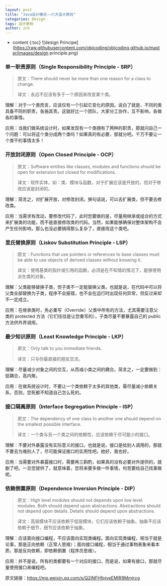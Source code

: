 ```yaml
---
layout: post
title: "Java设计模式——六大设计原则"
categories: Design
tags: 设计原则
author: zch
---
```


* content
{:toc}
![design Principe](https://raw.githubusercontent.com/objcoding/objcoding.github.io/master/images/design principle.png)











### 单一职责原则（Single Responsibility Principle - SRP）

> 原文：There should never be more than one reason for a class to change.
>
> 译文：永远不应该有多于一个原因来改变某个类。

理解：对于一个类而言，应该仅有一个引起它变化的原因。说白了就是，不同的类具备不同的职责，各施其责。这就好比一个团队，大家分工协作，互不影响，各做各的事情。

应用：当我们做系统设计时，如果发现有一个类拥有了两种的职责，那就问自己一个问题：可以将这个类分成两个类吗？如果真的有必要，那就分吧。千万不要让一个类干的事情太多！

### 开放封闭原则（Open Closed Principle - OCP）

> 原文：Software entities like classes, modules and functions should be open for extension but closed for modifications.
>
> 译文：软件实体，如：类、模块与函数，对于扩展应该是开放的，但对于修改应该是封闭的。

理解：简言之，对扩展开放，对修改封闭。换句话说，可以去扩展类，但不要去修改类。

应用：当需求有改动，要修改代码了，此时您要做的是，尽量用继承或组合的方式来扩展类的功能，而不是直接修改类的代码。当然，如果能够确保对整体架构不会产生任何影响，那么也没必要搞得那么复杂了，直接改这个类吧。

### 里氏替换原则（Liskov Substitution Principle - LSP）

> 原文：Functions that use pointers or references to base classes must be able to use objects of derived classes without knowing it.
>
> 译文：使用基类的指针或引用的函数，必须是在不知情的情况下，能够使用派生类的对象。

理解：父类能够替换子类，但子类不一定能替换父类。也就是说，在代码中可以将父类全部替换为子类，程序不会报错，也不会在运行时出现任何异常，但反过来却不一定成立。

应用：在继承类时，务必重写（Override）父类中所有的方法，尤其需要注意父类的 protected 方法（它们往往是让您重写的），子类尽量不要暴露自己的 public 方法供外界调用。

### 最少知识原则（Least Knowledge Principle - LKP）

> 原文：Only talk to you immediate friends.
>
> 译文：只与你最直接的朋友交流。

理解：尽量减少对象之间的交互，从而减小类之间的耦合。简言之，一定要做到：低耦合，高内聚。

应用：在做系统设计时，不要让一个类依赖于太多的其他类，需尽量减小依赖关系，否则，您死都不知道自己怎么死的。

### 接口隔离原则（Interface Segregation Principle - ISP）

> 原文：The dependency of one class to another one should depend on the smallest possible interface.
>
> 译文：一个类与另一个类之间的依赖性，应该依赖于尽可能小的接口。

理解：不要对外暴露没有实际意义的接口。也就是说，接口是给别人调用的，那就不要去为难别人了，尽可能保证接口的实用性吧。她好，我也好。

应用：当需要对外暴露接口时，需要再三斟酌，如果真的没有必要对外提供的，就删了吧。一旦您提供了，就意味着，您将来要多做一件事情，何苦要给自己找事做呢。

### 依赖倒置原则（Dependence Inversion Principle - DIP）

> 原文：High level modules should not depends upon low level modules. Both should depend upon abstractions. Abstractions should not depend upon details. Details should depend upon abstractions.
>
> 译文：高层模块不应该依赖于低层模块，它们应该依赖于抽象。抽象不应该依赖于细节，细节应该依赖于抽象。

理解：应该面向接口编程，不应该面向实现类编程。面向实现类编程，相当于就是论事，那是正向依赖（正常人思维）；面向接口编程，相当于通过事物表象来看本质，那是反向依赖，即依赖倒置（程序员思维）。

应用：并不是说，所有的类都要有一个对应的接口，而是说，如果有接口，那就尽量使用接口来编程吧。

原文链接：https://mp.weixin.qq.com/s/Q2lNFHfpjveEMIR9Mmjrcg